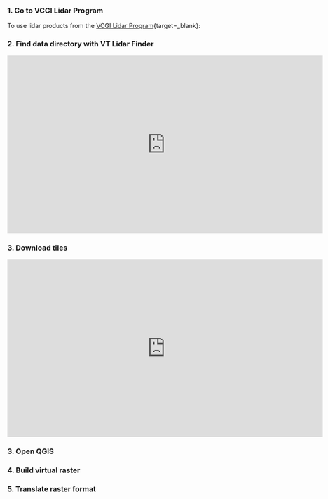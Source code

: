 ### 1. Go to VCGI Lidar Program    

To use lidar products from the [VCGI Lidar Program](https://vcgi.vermont.gov/data-and-programs/lidar-program){target=_blank}:   

### 2. Find data directory with VT Lidar Finder  

<iframe width="720" height="405" src="https://www.youtube.com/embed/neihAo_FuyU" title="YouTube video player" frameborder="0" allow="accelerometer; autoplay; clipboard-write; encrypted-media; gyroscope; picture-in-picture" allowfullscreen></iframe>

### 3. Download tiles    

<iframe width="720" height="405" src="https://www.youtube.com/embed/UXylmDC7h_Q" title="YouTube video player" frameborder="0" allow="accelerometer; autoplay; clipboard-write; encrypted-media; gyroscope; picture-in-picture" allowfullscreen></iframe>

### 3. Open QGIS  


### 4. Build virtual raster  


### 5. Translate raster format  
